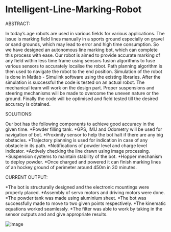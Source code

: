 # Intelligent-Line-Marking-Robot

ABSTRACT:

In today’s age robots are used in various fields for various applications. The issue is marking field lines manually in a sports ground especially on gravel or sand grounds, which may lead to error and high time consumption. So we have designed an autonomous line marking bot, which can complete this process with ease. Our robot is aimed to provide accurate marking of any field within less time frame using sensors fusion algorithms to fuse various sensors to accurately localise the robot. Path planning algorithm is then used to navigate the robot to the end position. Simulation of the robot is done in Matlab - Simulink software using the existing libraries. After the simulation is successful the code is tested on an actual robot. The mechanical team will work on the design part. Proper suspensions and  steering mechanisms will be made to overcome the uneven nature or the ground. Finally the code will be optimised and field tested till the desired accuracy is obtained.

SOLUTIONS:

Our bot has the following components to achieve good accuracy in the given time.
*Powder filling tank. 
*GPS, IMU and Odometry will be used for navigation of bot.
*Proximity sensor to help the bot halt if there are any big obstacles.
*Trajectory planning is used for indication in case of any obstacle in its path.
*Notifications of powder level and charge level indicator.
*Actively checking the line drawn using image processing.
*Suspension systems to maintain stability of the bot.
*Hopper mechanism to deploy powder.
*Once charged and powered it can finish marking lines of an hockey ground of perimeter around 450m in 30 minutes.

CURRENT OUTPUT:

*The bot is structurally designed and the electronic mountings were properly placed.
*Assembly of servo motors and driving motors were done.
*The powder tank was made using aluminium sheet.
*The bot was successfully made to move to two given points respectively.
*The kinematic equations worked seamlessly.
*The filter was able to work by taking in the sensor outputs and and give appropriate results.


![image](https://user-images.githubusercontent.com/86162449/181720288-d33e8f49-b447-4df1-9ddf-abce81d1fdfc.png)

